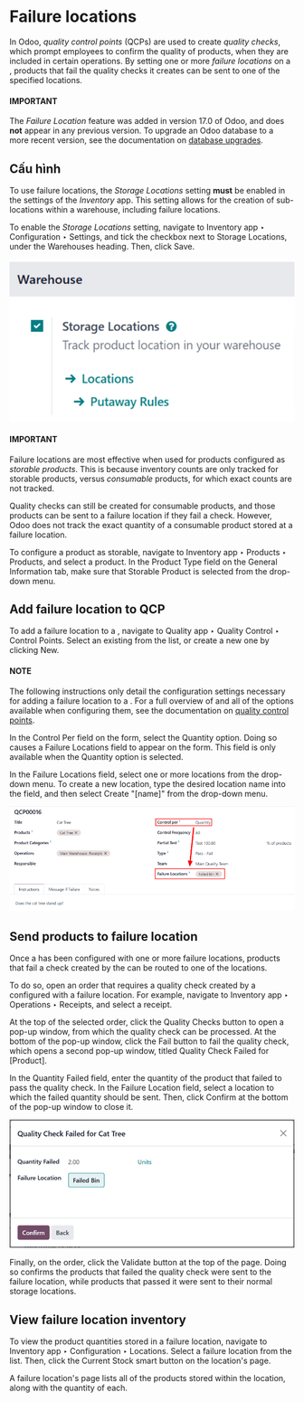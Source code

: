 # Failure locations

In Odoo, *quality control points* (QCPs) are used to create *quality checks*, which prompt employees
to confirm the quality of products, when they are included in certain operations. By setting one or
more *failure locations* on a , products that fail the quality checks it creates can be sent to
one of the specified locations.

#### IMPORTANT
The *Failure Location* feature was added in version 17.0 of Odoo, and does **not** appear in any
previous version. To upgrade an Odoo database to a more recent version, see the documentation on
[database upgrades](../../../../administration/upgrade.md).

## Cấu hình

To use failure locations, the *Storage Locations* setting **must** be enabled in the settings of the
*Inventory* app. This setting allows for the creation of sub-locations within a warehouse, including
failure locations.

To enable the *Storage Locations* setting, navigate to Inventory app ‣
Configuration ‣ Settings, and tick the checkbox next to Storage Locations, under the
Warehouses heading. Then, click Save.

![The Storage Locations setting on the Inventory app settings page.](../../../../.gitbook/assets/storage-locations-setting.png)

#### IMPORTANT
Failure locations are most effective when used for products configured as *storable products*.
This is because inventory counts are only tracked for storable products, versus *consumable*
products, for which exact counts are not tracked.

Quality checks can still be created for consumable products, and those products can be sent to a
failure location if they fail a check. However, Odoo does not track the exact quantity of a
consumable product stored at a failure location.

To configure a product as storable, navigate to Inventory app ‣ Products ‣
Products, and select a product. In the Product Type field on the General
Information tab, make sure that Storable Product is selected from the drop-down
menu.

## Add failure location to QCP

To add a failure location to a , navigate to Quality app ‣ Quality Control
‣ Control Points. Select an existing  from the list, or create a new one by clicking
New.

#### NOTE
The following instructions only detail the configuration settings necessary for adding a failure
location to a . For a full overview of  and all of the options available when
configuring them, see the documentation on [quality control points](quality_control_points.md).

In the Control Per field on the  form, select the Quantity option.
Doing so causes a Failure Locations field to appear on the form. This field is only
available when the Quantity option is selected.

In the Failure Locations field, select one or more locations from the drop-down menu. To
create a new location, type the desired location name into the field, and then select
Create "[name]" from the drop-down menu.

![A QCP form in the Quality app, configured with a failure location.](../../../../.gitbook/assets/qcp-form1.png)

## Send products to failure location

Once a  has been configured with one or more failure locations, products that fail a check
created by the  can be routed to one of the locations.

To do so, open an order that requires a quality check created by a  configured with a failure
location. For example, navigate to Inventory app ‣ Operations ‣ Receipts, and
select a receipt.

At the top of the selected order, click the Quality Checks button to open a pop-up
window, from which the quality check can be processed. At the bottom of the pop-up window, click the
Fail button to fail the quality check, which opens a second pop-up window, titled
Quality Check Failed for [Product].

In the Quantity Failed field, enter the quantity of the product that failed to pass the
quality check. In the Failure Location field, select a location to which the failed
quantity should be sent. Then, click Confirm at the bottom of the pop-up window to close
it.

![The pop-up window that appears after a quality check fails.](../../../../.gitbook/assets/failed-pop-up.png)

Finally, on the order, click the Validate button at the top of the page. Doing so
confirms the products that failed the quality check were sent to the failure location, while
products that passed it were sent to their normal storage locations.

## View failure location inventory

To view the product quantities stored in a failure location, navigate to Inventory
app ‣ Configuration ‣ Locations. Select a failure location from the list. Then, click the
Current Stock smart button on the location's page.

A failure location's page lists all of the products stored within the location, along with the
quantity of each.
